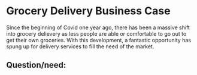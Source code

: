# Grocery Delivery Business Case

Since the beginning of Covid one year ago, there has been a massive shift into grocery delievery as less people are able or comfortable to go out to get their own groceries.  With this development, a fantastic opportunity has spung up for delivery services to fill the need of the market.

## Question/need:
